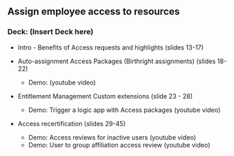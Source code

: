 ## Assign employee access to resources  
### Deck: (Insert Deck here) 

-  Intro - Benefits of Access requests and highlights (slides 13-17) 
-  Auto-assignment Access Packages (Birthright assignments) (slides 18-22)
   - Demo: (youtube video)   
- Entitlement Management Custom extensions (slide 23 - 28) 
  - Demo: Trigger a logic app with Access packages (youtube video) 

- Access recertification (slides 29-45)
  - Demo: Access reviews for inactive users  (youtube video)
  - Demo: User to group affiliation access review (youtube video) 



